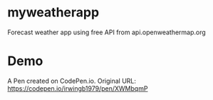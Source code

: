 # myweatherapp
Forecast weather app using free API from api.openweathermap.org

# Demo
A Pen created on CodePen.io. Original URL: https://codepen.io/irwingb1979/pen/XWMbqmP
